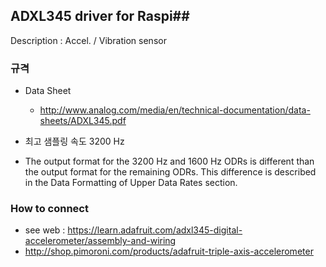 
## ADXL345 driver for Raspi##
Description : Accel. / Vibration sensor

### 규격
 - Data Sheet
   - http://www.analog.com/media/en/technical-documentation/data-sheets/ADXL345.pdf  
 - 최고 샘플링 속도 3200 Hz

 - The output format for the 3200 Hz and 1600 Hz ODRs is different than the output format for the remaining ODRs. This difference is described in the Data Formatting of Upper Data Rates section.


### How to connect 
   - see web : https://learn.adafruit.com/adxl345-digital-accelerometer/assembly-and-wiring
   - http://shop.pimoroni.com/products/adafruit-triple-axis-accelerometer



